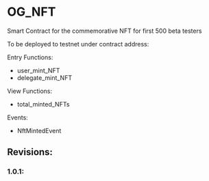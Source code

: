 # OG_NFT
Smart Contract for the commemorative NFT for first 500 beta testers

To be deployed to testnet under contract address: 

Entry Functions:
- user_mint_NFT
- delegate_mint_NFT

View Functions:
- total_minted_NFTs

Events:
- NftMintedEvent

## Revisions:
### 1.0.1: